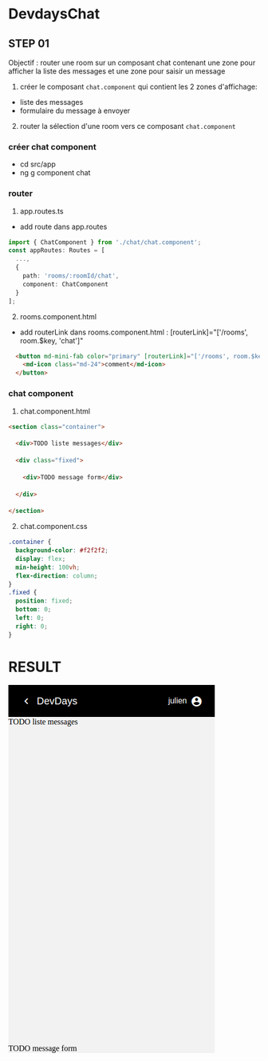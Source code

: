 # DevdaysChat

## STEP 01
Objectif : router une room sur un composant chat contenant une zone pour afficher la liste des messages et une zone pour saisir un message 

1. créer le composant `chat.component` qui contient les 2 zones d'affichage:
- liste des messages
- formulaire du message à envoyer

2. router la sélection d'une room vers ce composant `chat.component`

### créer chat component
- cd src/app
- ng g component chat


### router
1. app.routes.ts
- add route dans app.routes

```typescript
import { ChatComponent } from './chat/chat.component';
const appRoutes: Routes = [
  ...,
  {
    path: 'rooms/:roomId/chat',
    component: ChatComponent
  }
];
```

2. rooms.component.html
- add routerLink dans rooms.component.html : [routerLink]="['/rooms', room.$key, 'chat']"

```html
  <button md-mini-fab color="primary" [routerLink]="['/rooms', room.$key, 'chat']" (click)="selectRoom(room)">
    <md-icon class="md-24">comment</md-icon>
  </button>
```


### chat component 

1. chat.component.html

```html
<section class="container">

  <div>TODO liste messages</div>

  <div class="fixed">

    <div>TODO message form</div>

  </div>

</section>
```

2. chat.component.css

```css
.container {
  background-color: #f2f2f2;
  display: flex;
  min-height: 100vh;
  flex-direction: column;
}
.fixed {
  position: fixed;
  bottom: 0;
  left: 0;
  right: 0;
}
```


# RESULT
![step01](./step01.png)